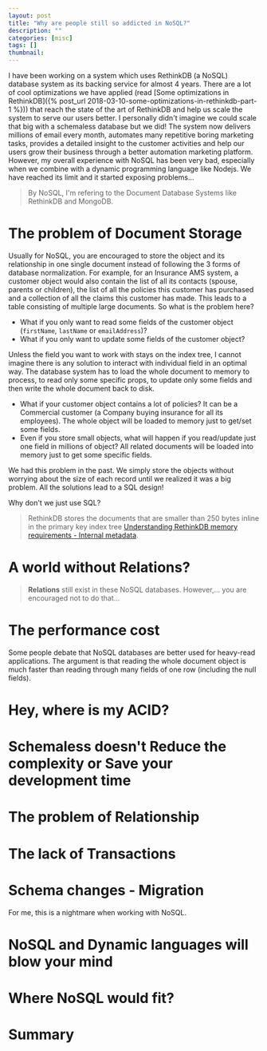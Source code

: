 ```yaml
---
layout: post
title: "Why are people still so addicted in NoSQL?"
description: ""
categories: [misc]
tags: []
thumbnail:
---
```


I have been working on a system which uses RethinkDB (a NoSQL) database system as its backing
service for almost 4 years. There are a lot of cool optimizations we have applied
(read [Some optimizations in RethinkDB]({% post_url 2018-03-10-some-optimizations-in-rethinkdb-part-1 %}))
that reach the state of the art of RethinkDB and help us scale the system to serve our
users better. I personally didn't imagine we could scale that big with a schemaless database but we
did! The system now delivers millions of email every month, automates many repetitive boring
marketing tasks, provides a detailed insight to the customer activities and help our users grow
their business through a better automation marketing platform. However, my overall experience with
NoSQL has been very bad, especially when we combine with a dynamic programming language like Nodejs.
We have reached its limit and it started exposing problems...

> By NoSQL, I'm refering to the Document Database Systems like RethinkDB and MongoDB.

# The problem of Document Storage

Usually for NoSQL, you are encouraged to store the object and its relationship in one single
document instead of following the 3 forms of database normalization. For example, for an Insurance
AMS system, a customer object would also contain the list of all its contacts (spouse, parents or
children), the list of all the policies this customer has purchased and a collection of all the
claims this customer has made. This leads to a table consisting of multiple large documents. So what
is the problem here?

- What if you only want to read some fields of the customer object (`firstName`, `lastName` or
  `emailAddress`)?
- What if you only want to update some fields of the customer object?

Unless the field you want to work with stays on the index tree, I cannot imagine there is any
solution to interact with individual field in an optimal way. The database system has to load the
whole document to memory to process, to read only some specific props, to update only some fields
and then write the whole document back to disk.

- What if your customer object contains a lot of policies? It can be a Commercial customer (a
  Company buying insurance for all its employees). The whole object will be loaded to memory just to
  get/set some fields.
- Even if you store small objects, what will happen if you read/update just one field in millions of
  object? All related documents will be loaded into memory just to get some specific fields.

We had this problem in the past. We simply store the objects without worrying about the size of each
record until we realized it was a big problem. All the solutions lead to a SQL design!

Why don't we just use SQL?

> RethinkDB stores the documents that are smaller than 250 bytes inline in the primary key index
> tree
> [Understanding RethinkDB memory requirements - Internal metadata](https://rethinkdb.com/docs/memory-usage#internal-metadata).

# A world without Relations?

> **Relations** still exist in these NoSQL databases. However,...
> you are encouraged not to do that...

# The performance cost

Some people debate that NoSQL databases are better used for heavy-read applications. The
argument is that reading the whole document object is much faster than reading through many fields
of one row (including the null fields).

# Hey, where is my ACID?


# Schemaless doesn't Reduce the complexity or Save your development time

# The problem of Relationship

# The lack of Transactions

# Schema changes - Migration

For me, this is a nightmare when working with NoSQL.

# NoSQL and Dynamic languages will blow your mind

# Where NoSQL would fit?

# Summary
